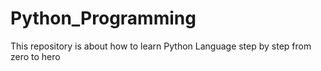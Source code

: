 # Python_Programming
This repository is about how to learn Python Language step by step from zero to hero

